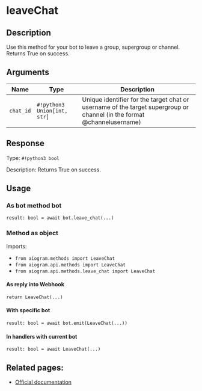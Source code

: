 # leaveChat

## Description

Use this method for your bot to leave a group, supergroup or channel. Returns True on success.


## Arguments

| Name | Type | Description |
| - | - | - |
| `chat_id` | `#!python3 Union[int, str]` | Unique identifier for the target chat or username of the target supergroup or channel (in the format @channelusername) |



## Response

Type: `#!python3 bool`

Description: Returns True on success.


## Usage


### As bot method bot

```python3
result: bool = await bot.leave_chat(...)
```

### Method as object

Imports:

- `from aiogram.methods import LeaveChat`
- `from aiogram.api.methods import LeaveChat`
- `from aiogram.api.methods.leave_chat import LeaveChat`

#### As reply into Webhook
```python3
return LeaveChat(...)
```

#### With specific bot
```python3
result: bool = await bot.emit(LeaveChat(...))
```

#### In handlers with current bot
```python3
result: bool = await LeaveChat(...)
```


## Related pages:

- [Official documentation](https://core.telegram.org/bots/api#leavechat)
